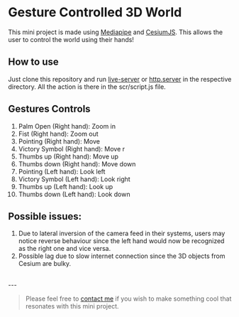 # Gesture Controlled 3D World
This mini project is made using [Mediapipe](https://mediapipe.dev/) and [CesiumJS](https://cesium.com/platform/cesiumjs/). This allows the user to control the world using their hands!

## How to use
Just clone this repository and run [live-server](https://www.npmjs.com/package/live-server) or [http.server](https://docs.python.org/3/library/http.server.html) in the respective directory. All the action is there in the scr/script.js file. 

## Gestures Controls
1. Palm Open (Right hand): Zoom in
2. Fist (Right hand): Zoom out
3. Pointing (Right hand): Move 
4. Victory Symbol (Right hand): Move r
5. Thumbs up (Right hand): Move up
6. Thumbs down (Right hand): Move down
7. Pointing (Left hand): Look left
8. Victory Symbol (Left hand): Look right
9. Thumbs up (Left hand): Look up
10. Thumbs down (Left hand): Look down

## Possible issues:
1. Due to lateral inversion of the camera feed in their systems, users may notice reverse behaviour since the left hand would now be recognized as the right one and vice versa.
2. Possible lag due to slow internet connection since the 3D objects from Cesium are bulky.
<br>
---
<br>

> Please feel free to [contact me](https://www.linkedin.com/in/ps428/) if you wish to make something cool that resonates with this mini project.